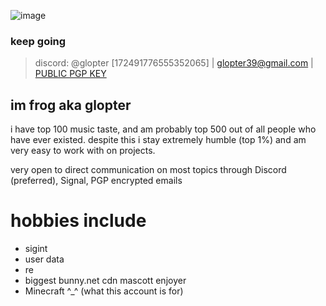 ![image](https://github.com/Froggymations/Froggymations/assets/92065487/811e6b36-f843-41e3-826c-f208684607e1)


### keep going
> discord: @glopter [172491776555352065]  |  glopter39@gmail.com  |  [PUBLIC PGP KEY](https://github.com/Froggymations/Froggymations/blob/main/PGP_PUBLIC)

## im frog aka glopter
i have top 100 music taste, and am probably top 500 out of all people who have ever existed. despite this i stay extremely humble (top 1%) and am very easy to work with on projects.

very open to direct communication on most topics through Discord (preferred), Signal, PGP encrypted emails

# hobbies include
- sigint
- user data
- re
- biggest bunny.net cdn mascott enjoyer
- Minecraft ^_^ (what this account is for)



